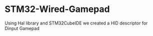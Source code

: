 # STM32-Wired-Gamepad
Using Hal library and STM32CubeIDE we created a HID descriptor for Dinput Gamepad
